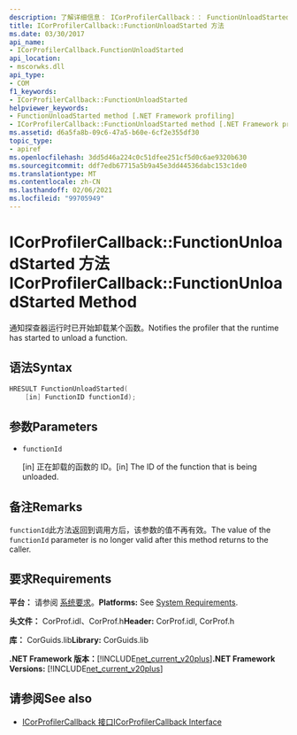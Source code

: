 ```yaml
---
description: 了解详细信息： ICorProfilerCallback：： FunctionUnloadStarted 方法
title: ICorProfilerCallback::FunctionUnloadStarted 方法
ms.date: 03/30/2017
api_name:
- ICorProfilerCallback.FunctionUnloadStarted
api_location:
- mscorwks.dll
api_type:
- COM
f1_keywords:
- ICorProfilerCallback::FunctionUnloadStarted
helpviewer_keywords:
- FunctionUnloadStarted method [.NET Framework profiling]
- ICorProfilerCallback::FunctionUnloadStarted method [.NET Framework profiling]
ms.assetid: d6a5fa8b-09c6-47a5-b60e-6cf2e355df30
topic_type:
- apiref
ms.openlocfilehash: 3dd5d46a224c0c51dfee251cf5d0c6ae9320b630
ms.sourcegitcommit: ddf7edb67715a5b9a45e3dd44536dabc153c1de0
ms.translationtype: MT
ms.contentlocale: zh-CN
ms.lasthandoff: 02/06/2021
ms.locfileid: "99705949"
---
```

# <a name="icorprofilercallbackfunctionunloadstarted-method"></a><span data-ttu-id="28e09-103">ICorProfilerCallback::FunctionUnloadStarted 方法</span><span class="sxs-lookup"><span data-stu-id="28e09-103">ICorProfilerCallback::FunctionUnloadStarted Method</span></span>

<span data-ttu-id="28e09-104">通知探查器运行时已开始卸载某个函数。</span><span class="sxs-lookup"><span data-stu-id="28e09-104">Notifies the profiler that the runtime has started to unload a function.</span></span>  
  
## <a name="syntax"></a><span data-ttu-id="28e09-105">语法</span><span class="sxs-lookup"><span data-stu-id="28e09-105">Syntax</span></span>  
  
```cpp  
HRESULT FunctionUnloadStarted(  
    [in] FunctionID functionId);
```  
  
## <a name="parameters"></a><span data-ttu-id="28e09-106">参数</span><span class="sxs-lookup"><span data-stu-id="28e09-106">Parameters</span></span>

- `functionId`

  <span data-ttu-id="28e09-107">\[in] 正在卸载的函数的 ID。</span><span class="sxs-lookup"><span data-stu-id="28e09-107">\[in] The ID of the function that is being unloaded.</span></span>

## <a name="remarks"></a><span data-ttu-id="28e09-108">备注</span><span class="sxs-lookup"><span data-stu-id="28e09-108">Remarks</span></span>  

 <span data-ttu-id="28e09-109">`functionId`此方法返回到调用方后，该参数的值不再有效。</span><span class="sxs-lookup"><span data-stu-id="28e09-109">The value of the `functionId` parameter is no longer valid after this method returns to the caller.</span></span>  
  
## <a name="requirements"></a><span data-ttu-id="28e09-110">要求</span><span class="sxs-lookup"><span data-stu-id="28e09-110">Requirements</span></span>  

 <span data-ttu-id="28e09-111">**平台：** 请参阅 [系统要求](../../get-started/system-requirements.md)。</span><span class="sxs-lookup"><span data-stu-id="28e09-111">**Platforms:** See [System Requirements](../../get-started/system-requirements.md).</span></span>  
  
 <span data-ttu-id="28e09-112">**头文件：** CorProf.idl、CorProf.h</span><span class="sxs-lookup"><span data-stu-id="28e09-112">**Header:** CorProf.idl, CorProf.h</span></span>  
  
 <span data-ttu-id="28e09-113">**库：** CorGuids.lib</span><span class="sxs-lookup"><span data-stu-id="28e09-113">**Library:** CorGuids.lib</span></span>  
  
 <span data-ttu-id="28e09-114">**.NET Framework 版本：**[!INCLUDE[net_current_v20plus](../../../../includes/net-current-v20plus-md.md)]</span><span class="sxs-lookup"><span data-stu-id="28e09-114">**.NET Framework Versions:** [!INCLUDE[net_current_v20plus](../../../../includes/net-current-v20plus-md.md)]</span></span>  
  
## <a name="see-also"></a><span data-ttu-id="28e09-115">请参阅</span><span class="sxs-lookup"><span data-stu-id="28e09-115">See also</span></span>

- [<span data-ttu-id="28e09-116">ICorProfilerCallback 接口</span><span class="sxs-lookup"><span data-stu-id="28e09-116">ICorProfilerCallback Interface</span></span>](icorprofilercallback-interface.md)
